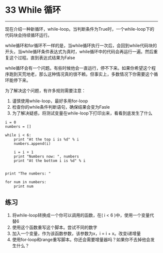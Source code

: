 # 33 While 循环
-----------------------
现在介绍一种新循环，while-loop。当判断条件为True时，一个while-loop下的代码块会持续循环运行。

while循环和for循环不一样的是，当while循环执行一次后，会回到while代码块的开头，当while循环条件表达式为真时，while循环中的代码会再运行一遍。然后重复这个过程。直到表达式结果为False

while循环会有一个问题。有些时候他会一直运行，停不下来。如果你希望这个程序跑到天荒地老，那么这种情况真的很不赖。但事实上，多数情况下你需要这个循环能停下来。

为了解决这个问题，有许多规则需要注意：
1. 谨慎使用while-loop，最好多用for-loop
2. 检查你的while条件判断语句，确保结果会变为Fasle
3. 为了解决疑惑，将测试变量在while-loop下打印出来，看看到底发生了什么

```
i = 0
numbers = []

while i < 6:
    print "At the top i is %d" % i
    numbers.append(i)

    i = i + 1
    print "Numbers now: ", numbers
    print "At the bottom i is %d" % i


print "The numbers: "

for num in numbers:
    print num

```
## 练习

1. 将while-loop转换成一个你可以调用的函数，在( i < 6 )中，使用一个变量代替6
2. 使用这个函数重写这个脚本。尝试不同的数字
3. 加入一个变量，作为该函数参数，该参数为x，i = i + x。改变i递增量
4. 使用for-loop和range重写脚本。你还会需要增量器吗？如果你不去掉他会发生什么？

